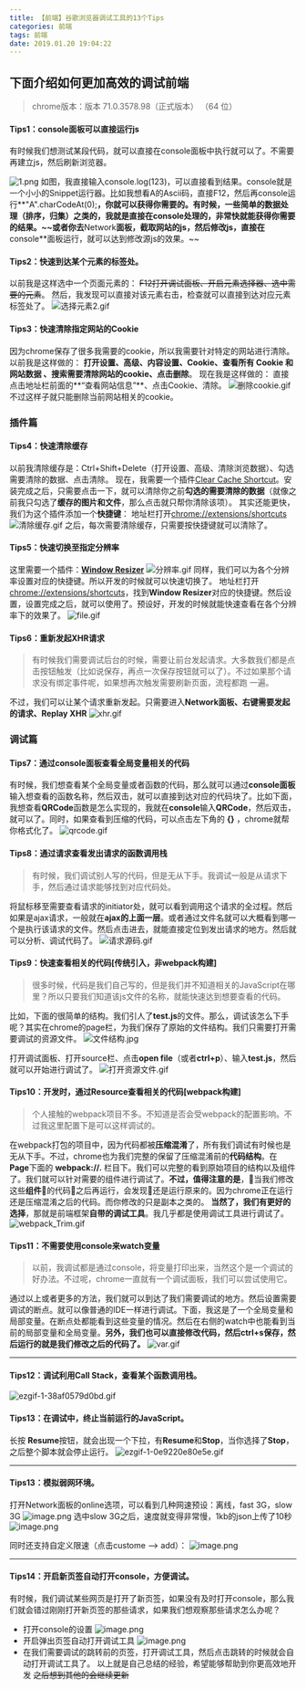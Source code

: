 ```yaml
---
title: 【前端】谷歌浏览器调试工具的13个Tips
categories: 前端
tags: 前端
date: 2019.01.20 19:04:22
---
```

## 下面介绍如何更加高效的调试前端
> chrome版本：版本 71.0.3578.98（正式版本） （64 位）

####  Tips1：**console**面板可以直接运行js
 有时候我们想测试某段代码，就可以直接在console面板中执行就可以了。不需要再建立js，然后刷新浏览器。

![1.png](/img/front/9.webp)
如图，我直接输入console.log(123)，可以直接看到结果。console就是一个小小的Snippet运行器。比如我想看A的Ascii码，直接F12，然后再console运行**"A".charCodeAt(0);**，你就可以获得你需要的。有时候，一些简单的数据处理（排序，归集）之类的，我就是直接在console处理的，非常快就能获得你需要的结果。~~或者你去**Network**面板，截取网站的js，然后修改js，直接在**console**面板运行，就可以达到修改源js的效果。~~



####  Tips2：快速到达某个元素的标签处。
以前我是这样选中一个页面元素的：
~~F12打开调试面板、开启元素选择器、选中需要的元素~~。
然后，我发现可以直接对该元素右击，检查就可以直接到达对应元素标签处了。
![选择元素2.gif](/img/front/10.webp)


####  Tips3：快速清除指定网站的Cookie
因为chrome保存了很多我需要的cookie，所以我需要针对特定的网站进行清除。以前我是这样做的：
**打开设置、高级、内容设置、Cookie、查看所有 Cookie 和网站数据
、搜索需要清除网站的cookie、点击删除**。
现在我是这样做的：
直接点击地址栏前面的**“查看网站信息”**、点击Cookie、清除。
![删除cookie.gif](/img/front/11.webp)
不过这样子就只能删除当前网站相关的cookie。
### 插件篇
####  Tips4：快速清除缓存
以前我清除缓存是：Ctrl+Shift+Delete（打开设置、高级、清除浏览数据）、勾选需要清除的数据、点击清除。
现在，我需要一个插件[Clear Cache Shortcut](https://chrome.google.com/webstore/detail/clear-cache-shortcut/jnajhcakejgchhbjlchkfmdidgjefleg?hl=en)。安装完成之后，只需要点击一下，就可以清除你之前**勾选的需要清除的数据**（就像之前我只勾选了**缓存的图片和文件**，那么点击就只帮你清除该项）。
其实还能更快，我们为这个插件添加一个**快捷键**：
地址栏打开[chrome://extensions/shortcuts](chrome://extensions/shortcuts)
![清除缓存.gif](/img/front/12.webp)
之后，每次需要清除缓存，只需要按快捷键就可以清除了。

#### Tips5：快速切换至指定分辨率
这里需要一个插件：**[Window Resizer](https://chrome.google.com/webstore/detail/window-resizer/kkelicaakdanhinjdeammmilcgefonfh?hl=en)**
![分辨率.gif](/img/front/13.webp)
同样，我们可以为各个分辨率设置对应的快捷键。所以开发的时候就可以快速切换了。
地址栏打开[chrome://extensions/shortcuts](chrome://extensions/shortcuts)，找到**Window Resizer**对应的快捷键。然后设置，设置完成之后，就可以使用了。预设好，开发的时候就能快速查看在各个分辨率下的效果了。
![file.gif](/img/front/14.webp)

#### Tips6：重新发起XHR请求
>有时候我们需要调试后台的时候，需要让前台发起请求。大多数我们都是点击按钮触发（比如说保存，再点一次保存按钮就可以了）。不过如果那个请求没有绑定事件呢，如果想再次触发需要刷新页面，流程都跑 一遍。

不过，我们可以让某个请求重新发起。只需要进入**Network面板、右键需要发起的请求、Replay XHR**
![xhr.gif](/img/front/15.webp)


### 调试篇
#### Tips7：通过console面板查看全局变量相关的代码
有时候，我们想查看某个全局变量或者函数的代码，那么就可以通过**console面板**输入想查看的函数名称，然后双击，就可以直接到达对应的代码块了。比如下面，我想查看**QRCode**函数是怎么实现的，我就在**console**输入**QRCode**，然后双击，就可以了。同时，如果查看到压缩的代码，可以点击左下角的 **{}** ，chrome就帮你格式化了。
![qrcode.gif](/img/front/16.webp)

#### Tips8：通过请求查看发出请求的函数调用栈
>有时候，我们调试别人写的代码，但是无从下手。我调试一般是从请求下手，然后通过请求能够找到对应代码处。

将鼠标移至需要查看请求的initiator处，就可以看到调用这个请求的全过程。然后如果是ajax请求，一般就在**ajax的上面一层**。或者通过文件名就可以大概看到哪一个是执行该请求的文件。然后点击进去，就能直接定位到发出请求的地方。然后就可以分析、调试代码了。
![请求源码.gif](/img/front/17.webp)

#### Tips9：快速查看相关的代码[传统引入，非webpack构建]
>很多时候，代码是我们自己写的，但是我们并不知道相关的JavaScript在哪里？所以只要我们知道该js文件的名称，就能快速达到想要查看的代码。

比如，下面的很简单的结构。我们引人了**test.js**的文件。那么，调试该怎么下手呢？其实在chrome的page栏，为我们保存了原始的文件结构。我们只需要打开需要调试的资源文件。
![文件结构.jpg](/img/front/18.webp)

打开调试面板、打开source栏、点击**open file**（或者**ctrl+p**）、输入**test.js**，然后就可以开始进行调试了。
![打开资源文件.gif](/img/front/19.webp)

#### Tips10：开发时，通过Resource查看相关的代码[webpack构建]
>个人接触的webpack项目不多。不知道是否会受webpack的配置影响。不过我这里配置下是可以这样调试的。

在webpack打包的项目中，因为代码都被**压缩混淆**了，所有我们调试有时候也是无从下手。不过，chrome也为我们完整的保留了压缩混淆前的**代码结构**。在**Page**下面的 **webpack://.** 栏目下。我们可以完整的看到原始项目的结构以及组件了。我们就可以针对需要的组件进行调试了。**不过，值得注意的是**，当我们修改这些**组件**的代码之后再运行，会发现还是运行原来的。因为chrome正在运行还是压缩混淆之后的代码。而你修改的只是副本之类的。
**当然了，我们有更好的选择**，那就是前端框架**自带的调试工具**。我几乎都是使用调试工具进行调试了。
![webpack_Trim.gif](/img/front/20.webp)



#### Tips11：不需要使用console来watch变量
>以前，我调试都是通过console，将变量打印出来，当然这个是一个调试的好办法。不过呢，chrome一直就有一个调试面板，我们可以尝试使用它。

通过以上或者更多的方法，我们就可以到达了我们需要调试的地方。然后设置需要调试的断点。就可以像普通的IDE一样进行调试。下面，我这是了一个全局变量和局部变量。在断点处都能看到这些变量的情况。然后在右侧的watch中也能看到当前的局部变量和全局变量。**另外，我们也可以直接修改代码，然后ctrl+s保存，然后运行的就是我们修改之后的代码了。**
![var.gif](/img/front/21.webp)


----
#### Tips12：调试利用**Call Stack**，查看某个函数调用栈。
![ezgif-1-38af0579d0bd.gif](/img/front/22.webp)
#### Tips13：在调试中，终止当前运行的JavaScript。
长按 **Resume**按钮，就会出现一个下拉，有**Resume**和**Stop**，当你选择了**Stop**，之后整个脚本就会停止运行。
![ezgif-1-0e9220e80e5e.gif](/img/front/23.webp)

----
#### Tips13：模拟弱网环境。
打开Network面板的online选项，可以看到几种网速预设：离线，fast 3G，slow 3G
![image.png](/img/front/24.webp)
选中slow 3G之后，速度就变得非常慢，1kb的json上传了10秒
![image.png](/img/front/25.webp)

同时还支持自定义限速（点击custome --> add）：
![image.png](/img/front/26.webp)

----
#### Tips14：开启新页签自动打开console，方便调试。
有时候，我们调试某些网页是打开了新页签，如果没有及时打开console，那么我们就会错过刚刚打开新页签的那些请求，如果我们想观察那些请求怎么办呢？
- 打开console的设置
![image.png](/img/front/27.webp)
- 开启弹出页签自动打开调试工具
![image.png](/img/front/28.webp)
- 在我们需要调试的跳转前的页签，打开调试工具，然后点击跳转的时候就会自动打开调试工具了。
以上就是自己总结的经验，希望能够帮助到你更高效地开发 
~~之后想到其他的会继续更新~~  


